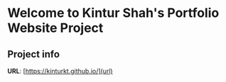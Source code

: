 # Welcome to Kintur Shah's Portfolio Website Project

## Project info

**URL**: [https://kinturkt.github.io/](url)
